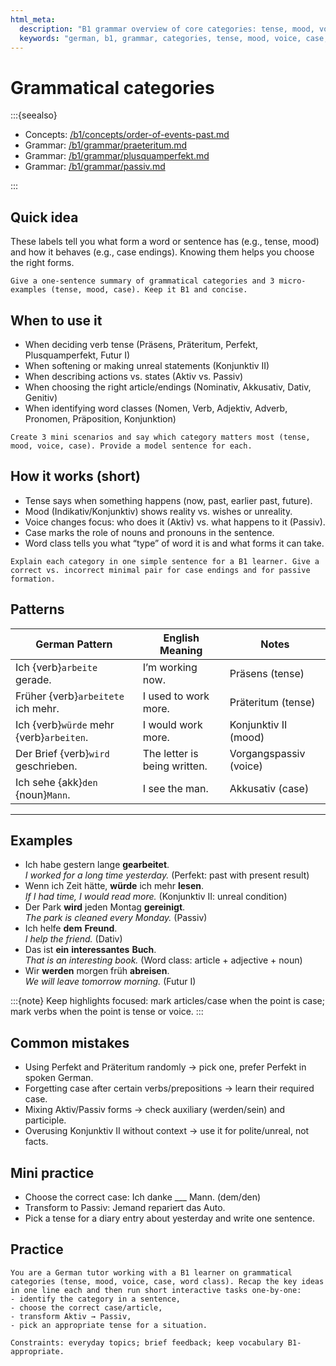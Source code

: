 ```yaml
---
html_meta:
  description: "B1 grammar overview of core categories: tense, mood, voice, case, and word class."
  keywords: "german, b1, grammar, categories, tense, mood, voice, case, word class"
---
```


# Grammatical categories

:::{seealso}

- Concepts: [/b1/concepts/order-of-events-past.md](/b1/concepts/order-of-events-past.md)
- Grammar: [/b1/grammar/praeteritum.md](/b1/grammar/praeteritum.md)
- Grammar: [/b1/grammar/plusquamperfekt.md](/b1/grammar/plusquamperfekt.md)
- Grammar: [/b1/grammar/passiv.md](/b1/grammar/passiv.md)

:::

## Quick idea

These labels tell you what form a word or sentence has (e.g., tense, mood) and how it behaves (e.g., case endings). Knowing them helps you choose the right forms.

```{practice}
Give a one-sentence summary of grammatical categories and 3 micro-examples (tense, mood, case). Keep it B1 and concise.
```

## When to use it

- When deciding verb tense (Präsens, Präteritum, Perfekt, Plusquamperfekt, Futur I)
- When softening or making unreal statements (Konjunktiv II)
- When describing actions vs. states (Aktiv vs. Passiv)
- When choosing the right article/endings (Nominativ, Akkusativ, Dativ, Genitiv)
- When identifying word classes (Nomen, Verb, Adjektiv, Adverb, Pronomen, Präposition, Konjunktion)

```{practice}
Create 3 mini scenarios and say which category matters most (tense, mood, voice, case). Provide a model sentence for each.
```

## How it works (short)

- Tense says when something happens (now, past, earlier past, future).
- Mood (Indikativ/Konjunktiv) shows reality vs. wishes or unreality.
- Voice changes focus: who does it (Aktiv) vs. what happens to it (Passiv).
- Case marks the role of nouns and pronouns in the sentence.
- Word class tells you what “type” of word it is and what forms it can take.

```{practice}
Explain each category in one simple sentence for a B1 learner. Give a correct vs. incorrect minimal pair for case endings and for passive formation.
```

## Patterns

| German Pattern | English Meaning | Notes |
|---|---|---|
| Ich {verb}`arbeite` gerade. | I’m working now. | Präsens (tense) |
| Früher {verb}`arbeitete` ich mehr. | I used to work more. | Präteritum (tense) |
| Ich {verb}`würde` mehr {verb}`arbeiten`. | I would work more. | Konjunktiv II (mood) |
| Der Brief {verb}`wird` geschrieben. | The letter is being written. | Vorgangspassiv (voice) |
| Ich sehe {akk}`den` {noun}`Mann`. | I see the man. | Akkusativ (case) |

---

## Examples

- Ich habe gestern lange **gearbeitet**.  
  _I worked for a long time yesterday._ (Perfekt: past with present result)
- Wenn ich Zeit hätte, **würde** ich mehr **lesen**.  
  _If I had time, I would read more._ (Konjunktiv II: unreal condition)
- Der Park **wird** jeden Montag **gereinigt**.  
  _The park is cleaned every Monday._ (Passiv)
- Ich helfe **dem** **Freund**.  
  _I help the friend._ (Dativ)
- Das ist **ein** **interessantes** **Buch**.  
  _That is an interesting book._ (Word class: article + adjective + noun)
- Wir **werden** morgen früh **abreisen**.  
  _We will leave tomorrow morning._ (Futur I)

:::{note}
Keep highlights focused: mark articles/case when the point is case; mark verbs when the point is tense or voice.
:::

## Common mistakes

- Using Perfekt and Präteritum randomly → pick one, prefer Perfekt in spoken German.
- Forgetting case after certain verbs/prepositions → learn their required case.
- Mixing Aktiv/Passiv forms → check auxiliary (werden/sein) and participle.
- Overusing Konjunktiv II without context → use it for polite/unreal, not facts.

## Mini practice

- Choose the correct case: Ich danke ___ Mann. (dem/den)
- Transform to Passiv: Jemand repariert das Auto.
- Pick a tense for a diary entry about yesterday and write one sentence.

## Practice

```{practice}
You are a German tutor working with a B1 learner on grammatical categories (tense, mood, voice, case, word class). Recap the key ideas in one line each and then run short interactive tasks one-by-one:
- identify the category in a sentence,
- choose the correct case/article,
- transform Aktiv → Passiv,
- pick an appropriate tense for a situation.

Constraints: everyday topics; brief feedback; keep vocabulary B1-appropriate.
```

